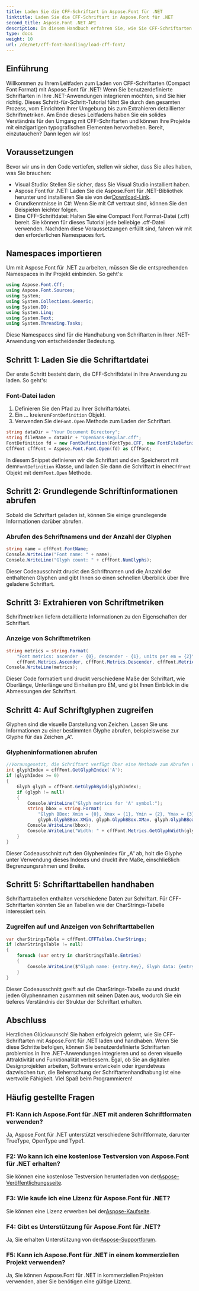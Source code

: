 ```yaml
---
title: Laden Sie die CFF-Schriftart in Aspose.Font für .NET
linktitle: Laden Sie die CFF-Schriftart in Aspose.Font für .NET
second_title: Aspose.Font .NET API
description: In diesem Handbuch erfahren Sie, wie Sie CFF-Schriftarten mit Aspose.Font für .NET laden. Perfekt für Entwickler, die ihre .NET-Anwendungen mit benutzerdefinierten Schriftarten verbessern möchten.
type: docs
weight: 10
url: /de/net/cff-font-handling/load-cff-font/
---
```

## Einführung
Willkommen zu Ihrem Leitfaden zum Laden von CFF-Schriftarten (Compact Font Format) mit Aspose.Font für .NET! Wenn Sie benutzerdefinierte Schriftarten in Ihre .NET-Anwendungen integrieren möchten, sind Sie hier richtig. Dieses Schritt-für-Schritt-Tutorial führt Sie durch den gesamten Prozess, vom Einrichten Ihrer Umgebung bis zum Extrahieren detaillierter Schriftmetriken. Am Ende dieses Leitfadens haben Sie ein solides Verständnis für den Umgang mit CFF-Schriftarten und können Ihre Projekte mit einzigartigen typografischen Elementen hervorheben. Bereit, einzutauchen? Dann legen wir los!
## Voraussetzungen
Bevor wir uns in den Code vertiefen, stellen wir sicher, dass Sie alles haben, was Sie brauchen:
- Visual Studio: Stellen Sie sicher, dass Sie Visual Studio installiert haben.
- Aspose.Font für .NET: Laden Sie die Aspose.Font für .NET-Bibliothek herunter und installieren Sie sie von der[Download-Link](https://releases.aspose.com/font/net/).
- Grundkenntnisse in C#: Wenn Sie mit C# vertraut sind, können Sie den Beispielen leichter folgen.
- Eine CFF-Schriftdatei: Halten Sie eine Compact Font Format-Datei (.cff) bereit. Sie können für dieses Tutorial jede beliebige .cff-Datei verwenden.
Nachdem diese Voraussetzungen erfüllt sind, fahren wir mit den erforderlichen Namespaces fort.
## Namespaces importieren
Um mit Aspose.Font für .NET zu arbeiten, müssen Sie die entsprechenden Namespaces in Ihr Projekt einbinden. So geht's:
```csharp
using Aspose.Font.Cff;
using Aspose.Font.Sources;
using System;
using System.Collections.Generic;
using System.IO;
using System.Linq;
using System.Text;
using System.Threading.Tasks;
```
Diese Namespaces sind für die Handhabung von Schriftarten in Ihrer .NET-Anwendung von entscheidender Bedeutung.
## Schritt 1: Laden Sie die Schriftartdatei
Der erste Schritt besteht darin, die CFF-Schriftdatei in Ihre Anwendung zu laden. So geht's:
### Font-Datei laden
1. Definieren Sie den Pfad zu Ihrer Schriftartdatei.
2.  Ein ... kreieren`FontDefinition` Objekt.
3.  Verwenden Sie die`Font.Open` Methode zum Laden der Schriftart.
```csharp
string dataDir = "Your Document Directory";
string fileName = dataDir + "OpenSans-Regular.cff";
FontDefinition fd = new FontDefinition(FontType.CFF, new FontFileDefinition("cff", new FileSystemStreamSource(fileName)));
CffFont cffFont = Aspose.Font.Font.Open(fd) as CffFont;
```
 In diesem Snippet definieren wir die Schriftart und den Speicherort mit dem`FontDefinition` Klasse, und laden Sie dann die Schriftart in eine`CffFont` Objekt mit dem`Font.Open` Methode.
## Schritt 2: Grundlegende Schriftinformationen abrufen
Sobald die Schriftart geladen ist, können Sie einige grundlegende Informationen darüber abrufen.
### Abrufen des Schriftnamens und der Anzahl der Glyphen
```csharp
string name = cffFont.FontName;
Console.WriteLine("Font name: " + name);
Console.WriteLine("Glyph count: " + cffFont.NumGlyphs);
```
Dieser Codeausschnitt druckt den Schriftnamen und die Anzahl der enthaltenen Glyphen und gibt Ihnen so einen schnellen Überblick über Ihre geladene Schriftart.
## Schritt 3: Extrahieren von Schriftmetriken
Schriftmetriken liefern detaillierte Informationen zu den Eigenschaften der Schriftart.
### Anzeige von Schriftmetriken
```csharp
string metrics = string.Format(
    "Font metrics: ascender - {0}, descender - {1}, units per em = {2}",
    cffFont.Metrics.Ascender, cffFont.Metrics.Descender, cffFont.Metrics.UnitsPerEM);
Console.WriteLine(metrics);
```
Dieser Code formatiert und druckt verschiedene Maße der Schriftart, wie Oberlänge, Unterlänge und Einheiten pro EM, und gibt Ihnen Einblick in die Abmessungen der Schriftart.
## Schritt 4: Auf Schriftglyphen zugreifen
Glyphen sind die visuelle Darstellung von Zeichen. Lassen Sie uns Informationen zu einer bestimmten Glyphe abrufen, beispielsweise zur Glyphe für das Zeichen „A“.
### Glypheninformationen abrufen
```csharp
//Vorausgesetzt, die Schriftart verfügt über eine Methode zum Abrufen von Glyphen nach Zeichen oder Index
int glyphIndex = cffFont.GetGlyphIndex('A');
if (glyphIndex >= 0)
{
    Glyph glyph = cffFont.GetGlyphById(glyphIndex);
    if (glyph != null)
    {
        Console.WriteLine("Glyph metrics for 'A' symbol:");
        string bbox = string.Format(
            "Glyph BBox: Xmin = {0}, Xmax = {1}, Ymin = {2}, Ymax = {3}",
            glyph.GlyphBBox.XMin, glyph.GlyphBBox.XMax, glyph.GlyphBBox.YMin, glyph.GlyphBBox.YMax);
        Console.WriteLine(bbox);
        Console.WriteLine("Width: " + cffFont.Metrics.GetGlyphWidth(glyphIndex));
    }
}
```
Dieser Codeausschnitt ruft den Glyphenindex für „A“ ab, holt die Glyphe unter Verwendung dieses Indexes und druckt ihre Maße, einschließlich Begrenzungsrahmen und Breite.
## Schritt 5: Schriftarttabellen handhaben
Schriftarttabellen enthalten verschiedene Daten zur Schriftart. Für CFF-Schriftarten könnten Sie an Tabellen wie der CharStrings-Tabelle interessiert sein.
### Zugreifen auf und Anzeigen von Schriftarttabellen
```csharp
var charStringsTable = cffFont.CFFTables.CharStrings;
if (charStringsTable != null)
{
    foreach (var entry in charStringsTable.Entries)
    {
        Console.WriteLine($"Glyph name: {entry.Key}, Glyph data: {entry.Value}");
    }
}
```
Dieser Codeausschnitt greift auf die CharStrings-Tabelle zu und druckt jeden Glyphennamen zusammen mit seinen Daten aus, wodurch Sie ein tieferes Verständnis der Struktur der Schriftart erhalten.
## Abschluss
Herzlichen Glückwunsch! Sie haben erfolgreich gelernt, wie Sie CFF-Schriftarten mit Aspose.Font für .NET laden und handhaben. Wenn Sie diese Schritte befolgen, können Sie benutzerdefinierte Schriftarten problemlos in Ihre .NET-Anwendungen integrieren und so deren visuelle Attraktivität und Funktionalität verbessern. Egal, ob Sie an digitalen Designprojekten arbeiten, Software entwickeln oder irgendetwas dazwischen tun, die Beherrschung der Schriftartenhandhabung ist eine wertvolle Fähigkeit. Viel Spaß beim Programmieren!
## Häufig gestellte Fragen
### F1: Kann ich Aspose.Font für .NET mit anderen Schriftformaten verwenden?
Ja, Aspose.Font für .NET unterstützt verschiedene Schriftformate, darunter TrueType, OpenType und Type1.
### F2: Wo kann ich eine kostenlose Testversion von Aspose.Font für .NET erhalten?
 Sie können eine kostenlose Testversion herunterladen von der[Aspose-Veröffentlichungsseite](https://releases.aspose.com/).
### F3: Wie kaufe ich eine Lizenz für Aspose.Font für .NET?
 Sie können eine Lizenz erwerben bei der[Aspose-Kaufseite](https://purchase.aspose.com/buy).
### F4: Gibt es Unterstützung für Aspose.Font für .NET?
 Ja, Sie erhalten Unterstützung von der[Aspose-Supportforum](https://forum.aspose.com/c/font/41).
### F5: Kann ich Aspose.Font für .NET in einem kommerziellen Projekt verwenden?
Ja, Sie können Aspose.Font für .NET in kommerziellen Projekten verwenden, aber Sie benötigen eine gültige Lizenz.
